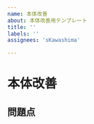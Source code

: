 ```yaml
---
name: 本体改善
about: 本体改善用テンプレート
title: ''
labels: ''
assignees: 'sKawashima'

---
```


# 本体改善

## 問題点
